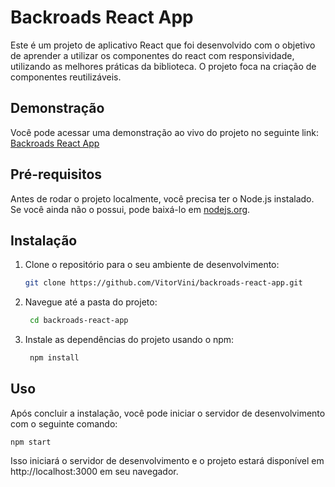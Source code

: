 # Backroads React App

Este é um projeto de aplicativo React que foi desenvolvido com o objetivo de aprender a utilizar os componentes do react com responsividade, utilizando as melhores práticas da biblioteca. O projeto foca na criação de componentes reutilizáveis.

## Demonstração

Você pode acessar uma demonstração ao vivo do projeto no seguinte link: [Backroads React App](https://backroads12-app-react.netlify.app/)

## Pré-requisitos

Antes de rodar o projeto localmente, você precisa ter o Node.js instalado. Se você ainda não o possui, pode baixá-lo em [nodejs.org](https://nodejs.org/).

## Instalação

1. Clone o repositório para o seu ambiente de desenvolvimento:

   ```bash
   git clone https://github.com/VitorVini/backroads-react-app.git

2. Navegue até a pasta do projeto:

   ```bash
    cd backroads-react-app

3. Instale as dependências do projeto usando o npm:
   ```bash
    npm install
   
## Uso
Após concluir a instalação, você pode iniciar o servidor de desenvolvimento com o seguinte comando:

    npm start

Isso iniciará o servidor de desenvolvimento e o projeto estará disponível em http://localhost:3000 em seu navegador.   
